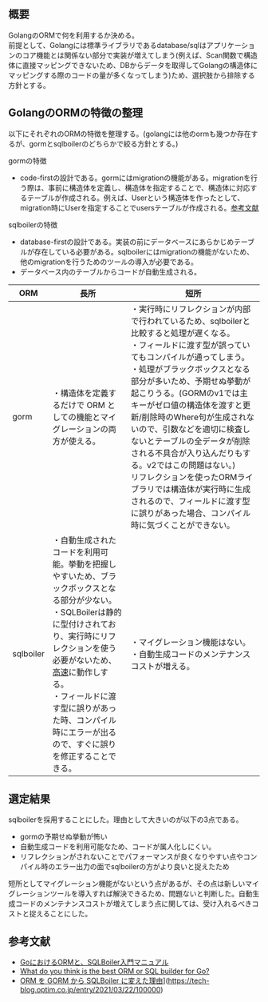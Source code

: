 ## 概要
GolangのORMで何を利用するか決める。  
前提として、Golangには標準ライブラリであるdatabase/sqlはアプリケーションのコア機能とは関係ない部分で実装が増えてしまう(例えば、Scan関数で構造体に直接マッピングできないため、DBからデータを取得してGolangの構造体にマッピングする際のコードの量が多くなってしまう)ため、選択肢から排除する方針とする。

## GolangのORMの特徴の整理
以下にそれぞれのORMの特徴を整理する。(golangには他のormも幾つか存在するが、gormとsqlboilerのどちらかで絞る方針とする。)

gormの特徴
- code-firstの設計である。gormにはmigrationの機能がある。migrationを行う際は、事前に構造体を定義し、構造体を指定することで、構造体に対応するテーブルが作成される。例えば、Userという構造体を作ったとして、migration時にUserを指定することでusersテーブルが作成される。[参考文献](https://gorm.io/ja_JP/docs/migration.html)

sqlboilerの特徴
- database-firstの設計である。実装の前にデータベースにあらかじめテーブルが存在している必要がある。sqlboilerにはmigrationの機能がないため、他のmigrationを行うためのツールの導入が必要である。
- データベース内のテーブルからコードが自動生成される。

| ORM  | 長所 | 短所
| ------------- | ------------- | ------------- |
| gorm  | ・構造体を定義するだけで ORM としての機能とマイグレーションの両方が使える。 | ・実行時にリフレクションが内部で行われているため、sqlboilerと比較すると処理が遅くなる。<br>・フィールドに渡す型が誤っていてもコンパイルが通ってしまう。<br>・処理がブラックボックスとなる部分が多いため、予期せぬ挙動が起こりうる。(GORMのv1では主キーがゼロ値の構造体を渡すと更新/削除時のWhere句が生成されないので、引数などを適切に検査しないとテーブルの全データが削除される不具合が入り込んだりもする。v2ではこの問題はない。)<br>リフレクションを使ったORMライブラリでは構造体が実行時に生成されるので、フィールドに渡す型に誤りがあった場合、コンパイル時に気づくことができない。 |
| sqlboiler  | ・自動生成されたコードを利用可能。挙動を把握しやすいため、ブラックボックスとなる部分が少ない。<br>・SQLBoilerは静的に型付けされており、実行時にリフレクションを使う必要がないため、[高速](https://github.com/volatiletech/sqlboiler#benchmarks)に動作しする。<br>・フィールドに渡す型に誤りがあった時、コンパイル時にエラーが出るので、すぐに誤りを修正することできる。  | ・マイグレーション機能はない。<br>・自動生成コードのメンテナンスコストが増える。 |

## 選定結果
sqlboilerを採用することにした。理由として大きいのが以下の3点である。
- gormの予期せぬ挙動が怖い
- 自動生成コードを利用可能なため、コードが属人化しにくい。
- リフレクションがされないことでパフォーマンスが良くなりやすい点やコンパイル時のエラー出力の面でsqlboilerの方がより良いと捉えたため

短所としてマイグレーション機能がないという点があるが、その点は新しいマイグレーションツールを導入すれば解決できるため、問題ないと判断した。自動生成コードのメンテナンスコストが増えてしまう点に関しては、受け入れるべきコストと捉えることにした。

## 参考文献
- [GoにおけるORMと、SQLBoiler入門マニュアル](https://zenn.dev/gami/articles/0fb2cf8b36aa09)
- [What do you think is the best ORM or SQL builder for Go?](https://www.reddit.com/r/golang/comments/t5l7uu/what_do_you_think_is_the_best_orm_or_sql_builder/)
- [ORM を GORM から SQLBoiler に変えた理由](https://tech-blog.optim.co.jp/entry/2021/03/22/100000)](https://tech-blog.optim.co.jp/entry/2021/03/22/100000)

